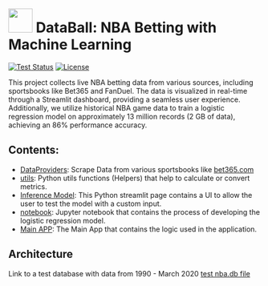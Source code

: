 # <img src="favicon.ico" width="48"> DataBall: NBA Betting with Machine Learning

[![Test Status](https://github.com/klane/databall/workflows/Tests/badge.svg)](https://github.com/klane/databall/actions)
[![License](https://img.shields.io/github/license/klane/databall.svg?label=License)](LICENSE)

This project collects live NBA betting data from various sources, including sportsbooks like Bet365 and FanDuel. The data is visualized in real-time through a Streamlit dashboard, providing a seamless user experience. Additionally, we utilize historical NBA game data to train a logistic regression model on approximately 13 million records (2 GB of data), achieving an 86% performance accuracy.

## Contents:

- [DataProviders](https://github.com/Younes1337/nba-betting-ai/blob/main/utils/DataProviders.py): Scrape Data from various sportsbooks like [bet365.com](https://www.bet365.com/#/HO/)
- [utils](https://github.com/Younes1337/nba-betting-ai/blob/main/utils/utils.py): Python utils functions (Helpers) that help to calculate or convert metrics.
- [Inference Model](https://github.com/Younes1337/nba-betting-ai/blob/main/pages/inference_model.py): This Python streamlit page contains a UI to allow the user to test the model with a custom input.
- [notebook](https://github.com/Younes1337/nba-betting-ai/blob/main/Model/NBA%20Model.ipynb): Jupyter notebook that contains the process of developing the logistic regression model.
- [Main APP](https://github.com/Younes1337/nba-betting-ai/blob/main/APP.py): The Main App that contains the logic used in the application.

## Architecture


Link to a test database with data from 1990 - March 2020 [test nba.db file](https://drive.google.com/file/d/10CBcCLv2N_neFL39ThykcudUVUv5xqLB/view?usp=sharing)
